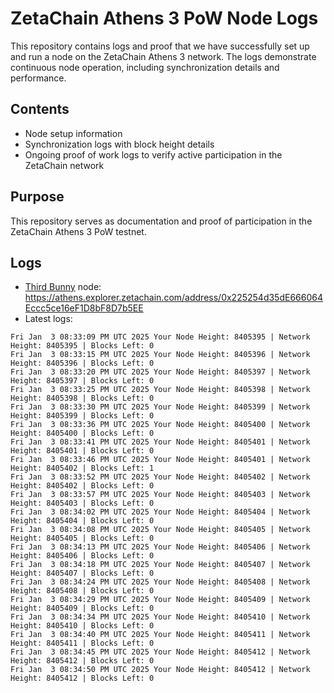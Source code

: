 # ZetaChain Athens 3 PoW Node Logs
This repository contains logs and proof that we have successfully set up and run a node on the ZetaChain Athens 3 network. The logs demonstrate continuous node operation, including synchronization details and performance.

## Contents
- Node setup information
- Synchronization logs with block height details
- Ongoing proof of work logs to verify active participation in the ZetaChain network

## Purpose
This repository serves as documentation and proof of participation in the ZetaChain Athens 3 PoW testnet.

## Logs

- [Third Bunny](https://thirdbunny.xyz/) node: https://athens.explorer.zetachain.com/address/0x225254d35dE666064Eccc5ce16eF1D8bF8D7b5EE
- Latest logs:
```
Fri Jan  3 08:33:09 PM UTC 2025 Your Node Height: 8405395 | Network Height: 8405395 | Blocks Left: 0
Fri Jan  3 08:33:15 PM UTC 2025 Your Node Height: 8405396 | Network Height: 8405396 | Blocks Left: 0
Fri Jan  3 08:33:20 PM UTC 2025 Your Node Height: 8405397 | Network Height: 8405397 | Blocks Left: 0
Fri Jan  3 08:33:25 PM UTC 2025 Your Node Height: 8405398 | Network Height: 8405398 | Blocks Left: 0
Fri Jan  3 08:33:30 PM UTC 2025 Your Node Height: 8405399 | Network Height: 8405399 | Blocks Left: 0
Fri Jan  3 08:33:36 PM UTC 2025 Your Node Height: 8405400 | Network Height: 8405400 | Blocks Left: 0
Fri Jan  3 08:33:41 PM UTC 2025 Your Node Height: 8405401 | Network Height: 8405401 | Blocks Left: 0
Fri Jan  3 08:33:46 PM UTC 2025 Your Node Height: 8405401 | Network Height: 8405402 | Blocks Left: 1
Fri Jan  3 08:33:52 PM UTC 2025 Your Node Height: 8405402 | Network Height: 8405402 | Blocks Left: 0
Fri Jan  3 08:33:57 PM UTC 2025 Your Node Height: 8405403 | Network Height: 8405403 | Blocks Left: 0
Fri Jan  3 08:34:02 PM UTC 2025 Your Node Height: 8405404 | Network Height: 8405404 | Blocks Left: 0
Fri Jan  3 08:34:08 PM UTC 2025 Your Node Height: 8405405 | Network Height: 8405405 | Blocks Left: 0
Fri Jan  3 08:34:13 PM UTC 2025 Your Node Height: 8405406 | Network Height: 8405406 | Blocks Left: 0
Fri Jan  3 08:34:18 PM UTC 2025 Your Node Height: 8405407 | Network Height: 8405407 | Blocks Left: 0
Fri Jan  3 08:34:24 PM UTC 2025 Your Node Height: 8405408 | Network Height: 8405408 | Blocks Left: 0
Fri Jan  3 08:34:29 PM UTC 2025 Your Node Height: 8405409 | Network Height: 8405409 | Blocks Left: 0
Fri Jan  3 08:34:34 PM UTC 2025 Your Node Height: 8405410 | Network Height: 8405410 | Blocks Left: 0
Fri Jan  3 08:34:40 PM UTC 2025 Your Node Height: 8405411 | Network Height: 8405411 | Blocks Left: 0
Fri Jan  3 08:34:45 PM UTC 2025 Your Node Height: 8405412 | Network Height: 8405412 | Blocks Left: 0
Fri Jan  3 08:34:50 PM UTC 2025 Your Node Height: 8405412 | Network Height: 8405412 | Blocks Left: 0
```
